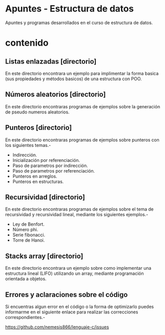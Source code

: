 Apuntes - Estructura de datos
=============================

Apuntes y programas desarrollados en el curso de estructura de datos.

# contenido

## Listas enlazadas [directorio]

En este directorio encontrara un ejemplo para implimentar la forma basica (sus propiedades y métodos basicos) de una estructura con POO.

## Números aleatorios [directorio]

En este directorio encontraras programas de ejemplos sobre la generación de pseudo numeros aleatorios.

## Punteros [directorio]

En este directorio encontraras programas de ejemplos sobre punteros con los siguientes temas.-

* Indirección.
* Inicialización por referenciación.
* Paso de parametros por indirección.
* Paso de parametros por referenciación.
* Punteros en arreglos.
* Punteros en estructuras.

## Recursividad [directorio]

En este directorio encontraras programas de ejemplos sobre el tema de recursividad y recursividad lineal, mediante los siguientes ejemplos.-

* Ley de Benfort.
* Número phi.
* Serie fibonacci.
* Torre de Hanoi.

## Stacks array [directorio]

En este directorio encontrara un ejemplo sobre como implementar una estructura lineal (LIFO) utilizando un array, mediante programación orientada a objetos.

## Errores y aclaraciones sobre el código

Si encuentras algun error en el código o la forma de optimizarlo puedes informarme en el siguiente enlace para realizar las correcciones correspondientes.-

<a href="https://github.com/nemesis866/Lenguaje-c/issues">https://github.com/nemesis866/lenguaje-c/issues</a>